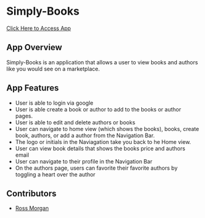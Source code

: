 # Simply-Books
[Click Here to Access App](https://simply-books-rm.netlify.app)

## App Overview
Simply-Books is an application that allows a user to view books and authors like you would see on a marketplace. 

## App Features
- User is able to login via google
- User is able create a book or author to add to the books or author pages. 
- User is able to edit and delete authors or books
- User can navigate to home view (which shows the books), books, create book, authors, or add a author from the Navigation Bar.
- The logo or initials in the Naviagation take you back to he Home view.
- User can view book details that shows the books price and authors email
- User can navigate to their profile in the Navigation Bar
- On the authors page, users can favorite their favorite authors by toggling a heart over the author


## Contributors
- [Ross Morgan](https://github.com/rossm933)
